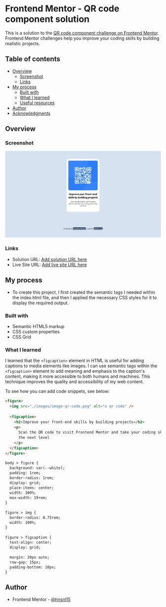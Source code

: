 # Frontend Mentor - QR code component solution

This is a solution to the [QR code component challenge on Frontend Mentor](https://www.frontendmentor.io/challenges/qr-code-component-iux_sIO_H). Frontend Mentor challenges help you improve your coding skills by building realistic projects.

## Table of contents

- [Overview](#overview)
  - [Screenshot](#screenshot)
  - [Links](#links)
- [My process](#my-process)
  - [Built with](#built-with)
  - [What I learned](#what-i-learned)
  - [Useful resources](#useful-resources)
- [Author](#author)
- [Acknowledgments](#acknowledgments)

## Overview

### Screenshot

![Solution](./screenshot.jpeg)

### Links

- Solution URL: [Add solution URL here](https://your-solution-url.com)
- Live Site URL: [Add live site URL here](https://your-live-site-url.com)

## My process

- To create this project, I first created the semantic tags I needed within the index.html file, and then I applied the necessary CSS styles for it to display the required output.

### Built with

- Semantic HTML5 markup
- CSS custom properties
- CSS Grid

### What I learned

I learned that the `<figcaption>` element in HTML is useful for adding captions to media elements like images. I can use semantic tags within the `<figcaption>` element to add meaning and emphasis to the caption's content, making it more accessible to both humans and machines. This technique improves the quality and accessibility of my web content.

To see how you can add code snippets, see below:

```html
<figure>
  <img src="./images/image-qr-code.png" alt="a qr code" />

  <figcaption>
    <h2>Improve your front-end skills by building projects</h2>
    <p>
      Scan the QR code to visit Frontend Mentor and take your coding skills to
      the next level
    </p>
  </figcaption>
</figure>
```

```
body > figure {
  background: var(--white);
  padding: 1rem;
  border-radius: 1rem;
  display: grid;
  place-items: center;
  width: 100%;
  max-width: 19rem;
}

figure > img {
  border-radius: 0.75rem;
  width: 100%;
}

figure > figcaption {
  text-align: center;
  display: grid;

  margin: 20px auto;
  row-gap: 15px;
  padding-bottom: 10px;
}
```

## Author

- Frontend Mentor - [@hnsnl15](https://www.frontendmentor.io/profile/hnsnl15)
